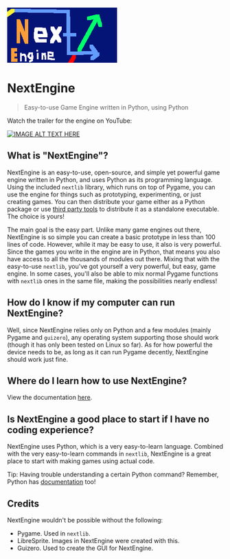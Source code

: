 ![Logo](assets/logo.png)
# NextEngine

> Easy-to-use Game Engine written in Python, using Python

Watch the trailer for the engine on YouTube:

[![IMAGE ALT TEXT HERE](https://img.youtube.com/vi/rMc10vzFry0/0.jpg)](https://youtube.com/watch?v=rMc10vzFry0)

## What is "NextEngine"?
NextEngine is an easy-to-use, open-source, and simple yet powerful game engine written in Python, and uses Python as its programming language. Using the included `nextlib` library, which runs on top of Pygame, you can use the engine for things such as prototyping, experimenting, or just creating games. You can then distribute your game either as a Python package or use [third party tools](https://docs.python.org/3/faq/programming.html#how-can-i-create-a-stand-alone-binary-from-a-python-script) to distribute it as a standalone executable. The choice is yours!

The main goal is the easy part. Unlike many game engines out there, NextEngine is so simple you can create a basic prototype in less than 100 lines of code. However, while it may be easy to use, it also is very powerful. Since the games you write in the engine are in Python, that means you also have access to all the thousands of modules out there. Mixing that with the easy-to-use `nextlib`, you've got yourself a very powerful, but easy, game engine. In some cases, you'll also be able to mix normal Pygame functions with `nextlib` ones in the same file, making the possibilities nearly endless!

## How do I know if my computer can run NextEngine?
Well, since NextEngine relies only on Python and a few modules (mainly Pygame and `guizero`), any operating system supporting those should work (though it has only been tested on Linux so far). As for how powerful the device needs to be, as long as it can run Pygame decently, NextEngine should work just fine.

## Where do I learn how to use NextEngine?
View the documentation [here](docs/README.md).

## Is NextEngine a good place to start if I have no coding experience?
NextEngine uses Python, which is a very easy-to-learn language. Combined with the very easy-to-learn commands in `nextlib`, NextEngine is a great place to start with making games using actual code.

Tip: Having trouble understanding a certain Python command? Remember, Python has [documentation](https://docs.python.org) too!

## Credits
NextEngine wouldn't be possible without the following:

- Pygame. Used in `nextlib`.
- LibreSprite. Images in NextEngine were created with this.
- Guizero. Used to create the GUI for NextEngine.
